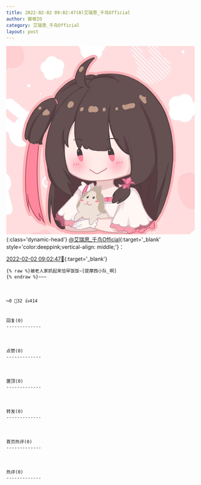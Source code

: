 ```yaml
---
title: 2022-02-02 09:02:47(0)艾瑞思_千鸟Official
author: 御坂IO
category: 艾瑞思_千鸟Official
layout: post
---
```


![img](/images/7e08840c56f251de28bdf766b647bd5fe9a5d50a.jpg){:class='dynamic-head'}
[@艾瑞思_千鸟Official](https://space.bilibili.com/1090010845/dynamic){:target='_blank' style='color:deeppink;vertical-align: middle;'}：

[2022-02-02 09:02:47🔗](https://t.bilibili.com/622449711631032450){:target='_blank'}

~~~
{% raw %}被老人家抓起来恰早饭饭~[提摩西小队_啊]
{% endraw %}~~~



↪️0 💬32 👍414


回复(0)
-------------



点赞(0)
-------------



置顶(0)
-------------



转发(0)
-------------



首页热评(0)
-------------



热评(0)
-------------



